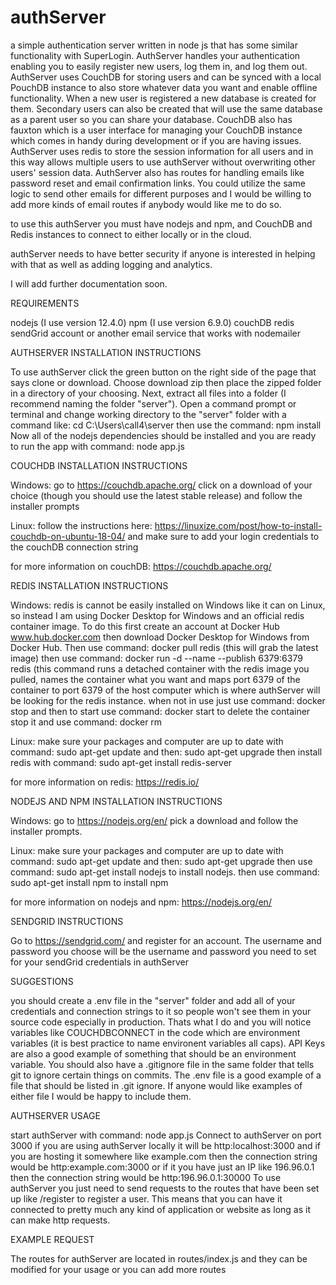 # authServer
a simple authentication server written in node js that has some similar functionality with SuperLogin. AuthServer handles your authentication enabling you to easily register new users, log them in, and log them out. AuthServer uses CouchDB for storing users and can be synced with a local PouchDB instance to also store whatever data you want and enable offline functionality. When a new user is registered a new database is created for them. Secondary users can also be created that will use the same database as a parent user so you can share your database. CouchDB also has fauxton which is a user interface for managing your CouchDB instance which comes in handy during development or if you are having issues. AuthServer uses redis to store the session information for all users and in this way allows multiple users to use authServer without overwriting other users' session data. AuthServer also has routes for handling emails like password reset and email confirmation links. You could utilize the same logic to send other emails for different purposes and I would be willing to add more kinds of email routes if anybody would like me to do so.

to use this authServer you must have nodejs and npm, and CouchDB and Redis instances to connect to either locally or in the cloud.

authServer needs to have better security if anyone is interested in helping with that as well as adding logging and analytics.

I will add further documentation soon.

REQUIREMENTS

nodejs (I use version 12.4.0)
npm (I use version 6.9.0)
couchDB
redis
sendGrid account or another email service that works with nodemailer

AUTHSERVER INSTALLATION INSTRUCTIONS

To use authServer click the green button on the right side of the page that says clone or download. Choose download zip then place the zipped folder in a directory of your choosing. Next, extract all files into a folder (I recommend naming the folder "server"). Open a command prompt or terminal and change working directory to the "server" folder with a command like: cd C:\Users\call4\server then use the command: npm install
Now all of the nodejs dependencies should be installed and you are ready to run the app with command: node app.js

COUCHDB INSTALLATION INSTRUCTIONS

Windows: go to https://couchdb.apache.org/ click on a download of your choice (though you should use the latest stable release) and follow the installer prompts

Linux: follow the instructions here: https://linuxize.com/post/how-to-install-couchdb-on-ubuntu-18-04/ and make sure to add your login credentials to the couchDB connection string

for more information on couchDB: https://couchdb.apache.org/

REDIS INSTALLATION INSTRUCTIONS

Windows: redis is cannot be easily installed on Windows like it can on Linux, so instead I am using Docker Desktop for Windows and an official redis container image. To do this first create an account at Docker Hub www.hub.docker.com then download Docker Desktop for Windows from Docker Hub. Then use command: docker pull redis  (this will grab the latest image) then use command: docker run -d --name <THENAMEYOUWANT> --publish 6379:6379 redis  (this command runs a detached container with the redis image you pulled, names the container what you want and maps port 6379 of the container to port 6379 of the host computer which is where authServer will be looking for the redis instance. when not in use just use command: docker stop <the name of the container>  and then to start use command: docker start <the name of the container> to delete the container stop it and use command: docker rm <the name of the container>
  
Linux: make sure your packages and computer are up to date with command: sudo apt-get update   and then: sudo apt-get upgrade  then install redis with command: sudo apt-get install redis-server
  
for more information on redis: https://redis.io/

NODEJS AND NPM INSTALLATION INSTRUCTIONS

Windows: go to https://nodejs.org/en/ pick a download and follow the installer prompts.

Linux: make sure your packages and computer are up to date with command: sudo apt-get update   and then: sudo apt-get upgrade then use command: sudo apt-get install nodejs  to install nodejs. then use command: sudo apt-get install npm  to install npm

for more information on nodejs and npm: https://nodejs.org/en/

SENDGRID INSTRUCTIONS

Go to https://sendgrid.com/ and register for an account. The username and password you choose will be the username and password you need to set for your sendGrid credentials in authServer

SUGGESTIONS

you should create a .env file in the "server" folder and add all of your credentials and connection strings to it so people won't see them in your source code especially in production. Thats what I do and you will notice variables like COUCHDBCONNECT in the code which are environment variables (it is best practice to name environent variables all caps). API Keys are also a good example of something that should be an environment variable. You should also have a .gitignore file in the same folder that tells git to ignore certain things on commits. The .env file is a good example of a file that should be listed in .git ignore. If anyone would like examples of either file I would be happy to include them.

AUTHSERVER USAGE

start authServer with command: node app.js
Connect to authServer on port 3000
if you are using authServer locally it will be http:localhost:3000 and if you are hosting it somewhere like example.com then the connection string would be http:example.com:3000 or if it you have just an IP like 196.96.0.1 then the connection string would be http:196.96.0.1:30000
To use authServer you just need to send requests to the routes that have been set up like /register to register a user. This means that you can have it connected to pretty much any kind of application or website as long as it can make http requests.

EXAMPLE REQUEST

The routes for authServer are located in routes/index.js and they can be modified for your usage or you can add more routes
